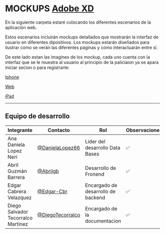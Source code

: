 # MOCKUPS  [Adobe XD](https://img.shields.io/badge/Adobe%20XD-470137?style=for-the-badge&logo=Adobe%20XD&logoColor=#FF61F6)
En la siguiente carpeta estaré colocando los diferentes escenarios de la aplicación web. 

Estos escenarios incluirán mockups detallados que mostrarán la interfaz de usuario en diferentes dipositivos. Los mockups estarán diseñados para ilustrar cómo se verán las diferentes páginas y cómo interactuarán entre sí. 

De este lado estan las imagines de los mockup, cada uno cuenta con la interfaz que se le muestra al usuario al principio de la paliciaion ya se apara iniciar secion o para registrarte:

[Iphone](/FrontEnd/Assets/Iphone%2014.png)

[Web](/FrontEnd/Assets/WEB.png)

[iPad](/FrontEnd/Assets/iPad%20pro.png)



---
## Equipo de desarrollo
|Integrante|Contacto|Rol|Observaciones|
|----------|--------|-----------|----------|
|Ana Daniela Lopez Neri|[@DanielaLopez66](https://github.com/DanielaLopez66)| Lider del desarrollo Data Bases| ✅|
|Abril Guzmán Barrera|[@Abrilgb](https://github.com/Abrilgb)|Desarrollo de Fronend|✅|
| Edgar Cabrera Velazquez| [@Edgar-Cbr](https://github.com/Edgar-Cbr)| Encargado de desarrollo de backend| ✅ |
|Diego Salvador Tecorralco Martinez| [@DiegoTecorralco](https://github.com/DiegoTecorralco)| Encargado de la documentacion|✅|


